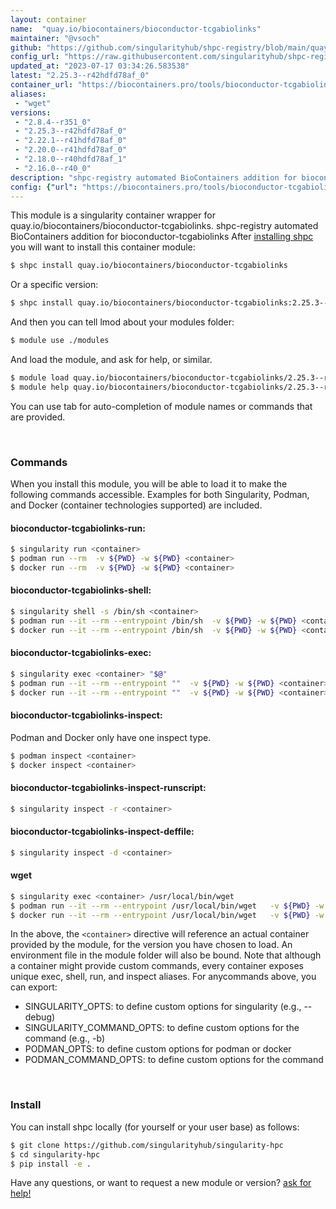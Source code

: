 ```yaml
---
layout: container
name:  "quay.io/biocontainers/bioconductor-tcgabiolinks"
maintainer: "@vsoch"
github: "https://github.com/singularityhub/shpc-registry/blob/main/quay.io/biocontainers/bioconductor-tcgabiolinks/container.yaml"
config_url: "https://raw.githubusercontent.com/singularityhub/shpc-registry/main/quay.io/biocontainers/bioconductor-tcgabiolinks/container.yaml"
updated_at: "2023-07-17 03:34:26.583538"
latest: "2.25.3--r42hdfd78af_0"
container_url: "https://biocontainers.pro/tools/bioconductor-tcgabiolinks"
aliases:
 - "wget"
versions:
 - "2.8.4--r351_0"
 - "2.25.3--r42hdfd78af_0"
 - "2.22.1--r41hdfd78af_0"
 - "2.20.0--r41hdfd78af_0"
 - "2.18.0--r40hdfd78af_1"
 - "2.16.0--r40_0"
description: "shpc-registry automated BioContainers addition for bioconductor-tcgabiolinks"
config: {"url": "https://biocontainers.pro/tools/bioconductor-tcgabiolinks", "maintainer": "@vsoch", "description": "shpc-registry automated BioContainers addition for bioconductor-tcgabiolinks", "latest": {"2.25.3--r42hdfd78af_0": "sha256:66acd002968eb5d8e9d31d54333a0d64385c2faa1d74197a593b6ed9529bbaf6"}, "tags": {"2.8.4--r351_0": "sha256:5869c07ab826e15b5ec0eb991cf2130f8ee07159dfdf3bd0ed4ff2c88ef6f777", "2.25.3--r42hdfd78af_0": "sha256:66acd002968eb5d8e9d31d54333a0d64385c2faa1d74197a593b6ed9529bbaf6", "2.22.1--r41hdfd78af_0": "sha256:c65ffc8f751d4338aec03d4724d52acdd5d3c98ee139699480659392782a7bb6", "2.20.0--r41hdfd78af_0": "sha256:640d26edd969727f529aac2a3538eab53673310a86a8d2ecc2ea121e471dfee4", "2.18.0--r40hdfd78af_1": "sha256:c0ece0a64c9a5d0082ff369fac13d815a9d0e3560fa81b0fbf804bb8c4846158", "2.16.0--r40_0": "sha256:dba52bff875da6dd69cf077be2efeb9e7428adb34fc09e3ed5d74e2742bf4099"}, "docker": "quay.io/biocontainers/bioconductor-tcgabiolinks", "aliases": {"wget": "/usr/local/bin/wget"}}
---
```


This module is a singularity container wrapper for quay.io/biocontainers/bioconductor-tcgabiolinks.
shpc-registry automated BioContainers addition for bioconductor-tcgabiolinks
After [installing shpc](#install) you will want to install this container module:


```bash
$ shpc install quay.io/biocontainers/bioconductor-tcgabiolinks
```

Or a specific version:

```bash
$ shpc install quay.io/biocontainers/bioconductor-tcgabiolinks:2.25.3--r42hdfd78af_0
```

And then you can tell lmod about your modules folder:

```bash
$ module use ./modules
```

And load the module, and ask for help, or similar.

```bash
$ module load quay.io/biocontainers/bioconductor-tcgabiolinks/2.25.3--r42hdfd78af_0
$ module help quay.io/biocontainers/bioconductor-tcgabiolinks/2.25.3--r42hdfd78af_0
```

You can use tab for auto-completion of module names or commands that are provided.

<br>

### Commands

When you install this module, you will be able to load it to make the following commands accessible.
Examples for both Singularity, Podman, and Docker (container technologies supported) are included.

#### bioconductor-tcgabiolinks-run:

```bash
$ singularity run <container>
$ podman run --rm  -v ${PWD} -w ${PWD} <container>
$ docker run --rm  -v ${PWD} -w ${PWD} <container>
```

#### bioconductor-tcgabiolinks-shell:

```bash
$ singularity shell -s /bin/sh <container>
$ podman run --it --rm --entrypoint /bin/sh  -v ${PWD} -w ${PWD} <container>
$ docker run --it --rm --entrypoint /bin/sh  -v ${PWD} -w ${PWD} <container>
```

#### bioconductor-tcgabiolinks-exec:

```bash
$ singularity exec <container> "$@"
$ podman run --it --rm --entrypoint ""  -v ${PWD} -w ${PWD} <container> "$@"
$ docker run --it --rm --entrypoint ""  -v ${PWD} -w ${PWD} <container> "$@"
```

#### bioconductor-tcgabiolinks-inspect:

Podman and Docker only have one inspect type.

```bash
$ podman inspect <container>
$ docker inspect <container>
```

#### bioconductor-tcgabiolinks-inspect-runscript:

```bash
$ singularity inspect -r <container>
```

#### bioconductor-tcgabiolinks-inspect-deffile:

```bash
$ singularity inspect -d <container>
```


#### wget

```bash
$ singularity exec <container> /usr/local/bin/wget
$ podman run --it --rm --entrypoint /usr/local/bin/wget   -v ${PWD} -w ${PWD} <container> -c " $@"
$ docker run --it --rm --entrypoint /usr/local/bin/wget   -v ${PWD} -w ${PWD} <container> -c " $@"
```



In the above, the `<container>` directive will reference an actual container provided
by the module, for the version you have chosen to load. An environment file in the
module folder will also be bound. Note that although a container
might provide custom commands, every container exposes unique exec, shell, run, and
inspect aliases. For anycommands above, you can export:

 - SINGULARITY_OPTS: to define custom options for singularity (e.g., --debug)
 - SINGULARITY_COMMAND_OPTS: to define custom options for the command (e.g., -b)
 - PODMAN_OPTS: to define custom options for podman or docker
 - PODMAN_COMMAND_OPTS: to define custom options for the command

<br>

### Install

You can install shpc locally (for yourself or your user base) as follows:

```bash
$ git clone https://github.com/singularityhub/singularity-hpc
$ cd singularity-hpc
$ pip install -e .
```

Have any questions, or want to request a new module or version? [ask for help!](https://github.com/singularityhub/singularity-hpc/issues)